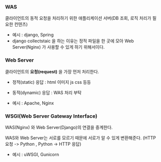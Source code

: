 ### WAS

클라이언트의 동적 요청을 처리하기 위한 애플리케이션 서버(DB 조회, 로직 처리가 필요한 컨텐츠)

- 예시 : django, Spring
- django collectstaic 을 하는 이유는 정적 파일을 한 곳에 모아 Web Server(Nginx) 가 사용할 수 있게 하기 위해서이다.



### Web Server

클라이언트의 **요청(request)** 을 가장 먼저 처리한다.

- 정적(static) 응답 : html 이미지 js css 등등
- 동적(dynamic) 응답 : WAS 처리 부탁 

- 예시 : Apache, Nginx



### WSGI(Web Server Gateway Interface)

WAS(Nginx) 와 Web Server(Django)의 연결을 중계한다.

WAS와 Web Server는 서로를 모르기 때문에 서로가 알 수 있게 변환해준다. (HTTP 요청 -> Python , Python -> HTTP 응답)

- 예시 : uWSGI, Gunicorn

